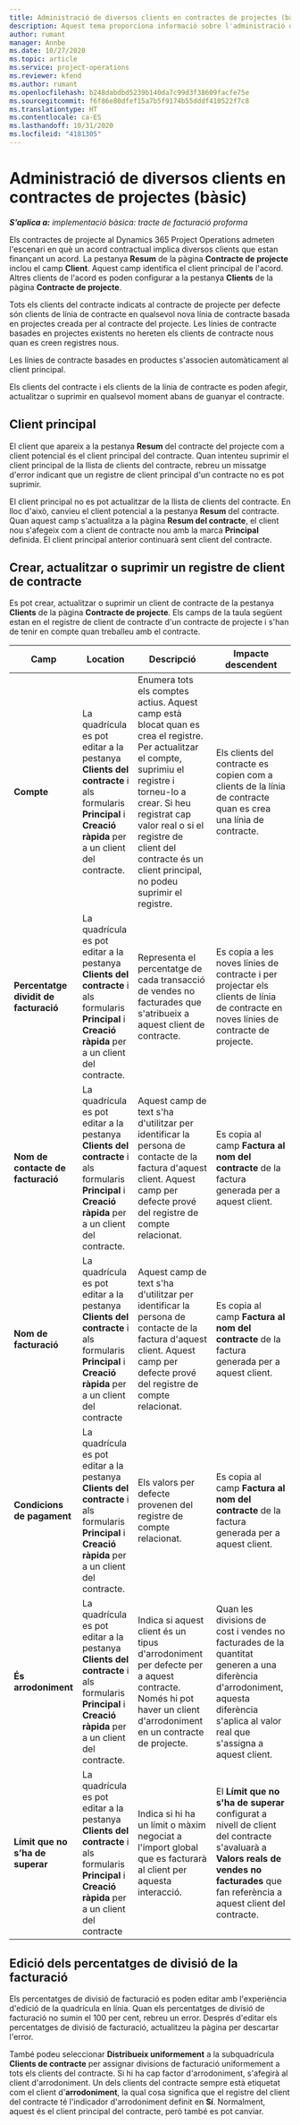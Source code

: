 ```yaml
---
title: Administració de diversos clients en contractes de projectes (bàsic)
description: Aquest tema proporciona informació sobre l'administració de diversos clients en contractes de projectes.
author: rumant
manager: Annbe
ms.date: 10/27/2020
ms.topic: article
ms.service: project-operations
ms.reviewer: kfend
ms.author: rumant
ms.openlocfilehash: b248dabdbd5239b140da7c99d3f38609facfe75e
ms.sourcegitcommit: f6f86e80dfef15a7b5f9174b55dddf410522f7c8
ms.translationtype: HT
ms.contentlocale: ca-ES
ms.lasthandoff: 10/31/2020
ms.locfileid: "4181305"
---
```

# <a name="manage-multiple-customers-on-project-contracts---lite"></a>Administració de diversos clients en contractes de projectes (bàsic)

_**S'aplica a:** implementació bàsica: tracte de facturació proforma_

Els contractes de projecte al Dynamics 365 Project Operations admeten l'escenari en què un acord contractual implica diversos clients que estan finançant un acord. La pestanya **Resum** de la pàgina **Contracte de projecte** inclou el camp **Client**. Aquest camp identifica el client principal de l'acord. Altres clients de l'acord es poden configurar a la pestanya **Clients** de la pàgina **Contracte de projecte**.

Tots els clients del contracte indicats al contracte de projecte per defecte són clients de línia de contracte en qualsevol nova línia de contracte basada en projectes creada per al contracte del projecte. Les línies de contracte basades en projectes existents no hereten els clients de contracte nous quan es creen registres nous.

Les línies de contracte basades en productes s'associen automàticament al client principal.

Els clients del contracte i els clients de la línia de contracte es poden afegir, actualitzar o suprimir en qualsevol moment abans de guanyar el contracte.

## <a name="primary-customer"></a>Client principal

El client que apareix a la pestanya **Resum** del contracte del projecte com a client potencial és el client principal del contracte. Quan intenteu suprimir el client principal de la llista de clients del contracte, rebreu un missatge d'error indicant que un registre de client principal d'un contracte no es pot suprimir.

El client principal no es pot actualitzar de la llista de clients del contracte. En lloc d'això, canvieu el client potencial a la pestanya **Resum** del contracte. Quan aquest camp s'actualitza a la pàgina **Resum del contracte**, el client nou s'afegeix com a client de contracte nou amb la marca **Principal** definida. El client principal anterior continuarà sent client del contracte.

## <a name="create-update-or-delete-a-contract-customer-record"></a>Crear, actualitzar o suprimir un registre de client de contracte

Es pot crear, actualitzar o suprimir un client de contracte de la pestanya **Clients** de la pàgina **Contracte de projecte**. Els camps de la taula següent estan en el registre de client de contracte d'un contracte de projecte i s'han de tenir en compte quan treballeu amb el contracte.

| Camp | Location | Descripció | Impacte descendent |
| --- | --- | --- | --- |
| **Compte** | La quadrícula es pot editar a la pestanya **Clients del contracte** i als formularis **Principal** i **Creació ràpida** per a un client del contracte. | Enumera tots els comptes actius. Aquest camp està blocat quan es crea el registre. Per actualitzar el compte, suprimiu el registre i torneu-lo a crear. Si heu registrat cap valor real o si el registre de client del contracte és un client principal, no podeu suprimir el registre. | Els clients del contracte es copien com a clients de la línia de contracte quan es crea una línia de contracte. |
| **Percentatge dividit de facturació** | La quadrícula es pot editar a la pestanya **Clients del contracte** i als formularis **Principal** i **Creació ràpida** per a un client del contracte. | Representa el percentatge de cada transacció de vendes no facturades que s'atribueix a aquest client de contracte. | Es copia a les noves línies de contracte i per projectar els clients de línia de contracte en noves línies de contracte de projecte. |
| **Nom de contacte de facturació** | La quadrícula es pot editar a la pestanya **Clients del contracte** i als formularis **Principal** i **Creació ràpida** per a un client del contracte. | Aquest camp de text s'ha d'utilitzar per identificar la persona de contacte de la factura d'aquest client. Aquest camp per defecte prové del registre de compte relacionat. | Es copia al camp **Factura al nom del contracte** de la factura generada per a aquest client. |
| **Nom de facturació** | La quadrícula es pot editar a la pestanya **Clients del contracte** i als formularis **Principal** i **Creació ràpida** per a un client del contracte | Aquest camp de text s'ha d'utilitzar per identificar la persona de contacte de la factura d'aquest client. Aquest camp per defecte prové del registre de compte relacionat. | Es copia al camp **Factura al nom del contracte** de la factura generada per a aquest client. |
| **Condicions de pagament** | La quadrícula es pot editar a la pestanya **Clients del contracte** i als formularis **Principal** i **Creació ràpida** per a un client del contracte. | Els valors per defecte provenen del registre de compte relacionat. | Es copia al camp **Factura al nom del contracte** de la factura generada per a aquest client. |
| **És arrodoniment** | La quadrícula es pot editar a la pestanya **Clients del contracte** i als formularis **Principal** i **Creació ràpida** per a un client del contracte. | Indica si aquest client és un tipus d'arrodoniment per defecte per a aquest contracte. Només hi pot haver un client d'arrodoniment en un contracte de projecte. | Quan les divisions de cost i vendes no facturades de la quantitat generen a una diferència d'arrodoniment, aquesta diferència s'aplica al valor real que s'assigna a aquest client. |
| **Límit que no s’ha de superar** | La quadrícula es pot editar a la pestanya **Clients del contracte** i als formularis **Principal** i **Creació ràpida** per a un client del contracte | Indica si hi ha un límit o màxim negociat a l'import global que es facturarà al client per aquesta interacció. | El **Límit que no s'ha de superar** configurat a nivell de client del contracte s'avaluarà a **Valors reals de vendes no facturades** que fan referència a aquest client del contracte. |

## <a name="edit-billing-split-percentages"></a>Edició dels percentatges de divisió de la facturació

Els percentatges de divisió de facturació es poden editar amb l'experiència d'edició de la quadrícula en línia. Quan els percentatges de divisió de facturació no sumin el 100 per cent, rebreu un error. Després d'editar els percentatges de divisió de facturació, actualitzeu la pàgina per descartar l'error.

També podeu seleccionar **Distribueix uniformement** a la subquadrícula **Clients de contracte** per assignar divisions de facturació uniformement a tots els clients del contracte. Si hi ha cap factor d'arrodoniment, s'afegirà al client d'arrodoniment. Un dels clients del contracte sempre està etiquetat com el client d'**arrodoniment**, la qual cosa significa que el registre del client del contracte té l'indicador d'arrodoniment definit en **Sí**. Normalment, aquest és el client principal del contracte, però també es pot canviar.
